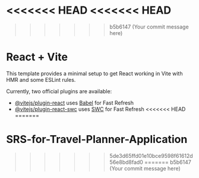 <<<<<<< HEAD
<<<<<<< HEAD
=======
>>>>>>> b5b6147 (Your commit message here)
# React + Vite

This template provides a minimal setup to get React working in Vite with HMR and some ESLint rules.

Currently, two official plugins are available:

- [@vitejs/plugin-react](https://github.com/vitejs/vite-plugin-react/blob/main/packages/plugin-react/README.md) uses [Babel](https://babeljs.io/) for Fast Refresh
- [@vitejs/plugin-react-swc](https://github.com/vitejs/vite-plugin-react-swc) uses [SWC](https://swc.rs/) for Fast Refresh
<<<<<<< HEAD
=======
# SRS-for-Travel-Planner-Application
>>>>>>> 5de3d65ffd01e10bce9598f61612d56e8bd8fad0
=======
>>>>>>> b5b6147 (Your commit message here)
